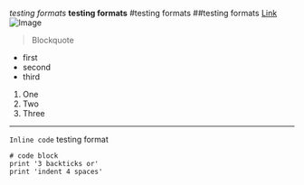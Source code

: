 *testing formats*
**testing formats**
#testing formats
##testing formats
[Link](https://ucsd-cse15l-w22.github.io/week/week2/#lab-tasks)
![Image](https://www.google.com/search?q=wallpapaers&tbm=isch&ved=2ahUKEwj8p_yl16_1AhVWIjQIHa73D2cQ2-cCegQIABAA&oq=wallpapaers&gs_lcp=CgNpbWcQAzIFCAAQgAQyBQgAEIAEMgUIABCABDIECAAQHjIECAAQHjIECAAQHjIECAAQHjIECAAQHjIECAAQHjIECAAQHjoHCCMQ7wMQJzoECAAQQ1CwCVieE2CKGmgAcAB4AIABigGIAf8LkgEEMC4xMpgBAKABAaoBC2d3cy13aXotaW1nwAEB&sclient=img&ei=-ZrgYbzHNNbE0PEPru-_uAY&bih=813&biw=1633&rlz=1C1CHBF_enUS971US971#imgrc=SluRI4VYWRsGOM)

> Blockquote
* first
* second
* third

1. One
2. Two
3. Three

---
`Inline code` testing format

```
# code block
print '3 backticks or'
print 'indent 4 spaces'
```
